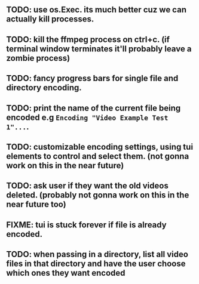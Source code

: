 ## TODO: use os.Exec. its much better cuz we can actually kill processes.
## TODO: kill the ffmpeg process on ctrl+c. (if terminal window terminates it'll probably leave a zombie process)
## TODO: fancy progress bars for single file and directory encoding.
## TODO: print the name of the current file being encoded e.g `Encoding "Video Example Test 1"...`.
## TODO: customizable encoding settings, using tui elements to control and select them. (not gonna work on this in the near future)
## TODO: ask user if they want the old videos deleted. (probably not gonna work on this in the near future too)
## FIXME: tui is stuck forever if file is already encoded.
## TODO: when passing in a directory, list all video files in that directory and have the user choose which ones they want encoded
